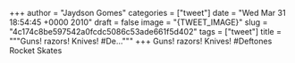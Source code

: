 
+++
author = "Jaydson Gomes"
categories = ["tweet"]
date = "Wed Mar 31 18:54:45 +0000 2010"
draft = false
image = "{TWEET_IMAGE}"
slug = "4c174c8be597542a0fcdc5086c53ade661f5d402"
tags = ["tweet"]
title = """Guns! razors! Knives! #De..."""
+++
Guns! razors! Knives! #Deftones Rocket Skates
